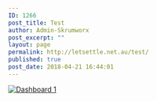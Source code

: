 ```yaml
---
ID: 1266
post_title: Test
author: Admin-Skrumworx
post_excerpt: ""
layout: page
permalink: http://letsettle.net.au/test/
published: true
post_date: 2018-04-21 16:44:01
---
```

<noscript><a href='#'><img alt='Dashboard 1 ' src='https:&#47;&#47;public.tableau.com&#47;static&#47;images&#47;CD&#47;CDFQPCBQX&#47;1_rss.png' style='border: none' /></a></noscript><object class='tableauViz'  style='display:none;'><param name='host_url' value='https%3A%2F%2Fpublic.tableau.com%2F' /> <param name='embed_code_version' value='3' /> <param name='path' value='shared&#47;CDFQPCBQX' /> <param name='toolbar' value='yes' /><param name='static_image' value='https:&#47;&#47;public.tableau.com&#47;static&#47;images&#47;CD&#47;CDFQPCBQX&#47;1.png' /> <param name='animate_transition' value='yes' /><param name='display_static_image' value='yes' /><param name='display_spinner' value='yes' /><param name='display_overlay' value='yes' /><param name='display_count' value='yes' /><param name='filter' value='publish=yes' /></object>